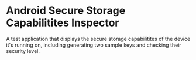 # Android Secure Storage Capabilitites Inspector
A test application that displays the secure storage capabilitites of the device it's running on, including generating two sample keys and checking their security level.
